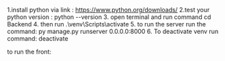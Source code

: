 1.install python via link : https://www.python.org/downloads/
2.test your python version :  python --version
3. open terminal and run command cd Backend
4. then run .\venv\Scripts\activate
5. to run the server run the command: py manage.py runserver 0.0.0.0:8000
6. To deactivate venv run command: deactivate


to run the front:
